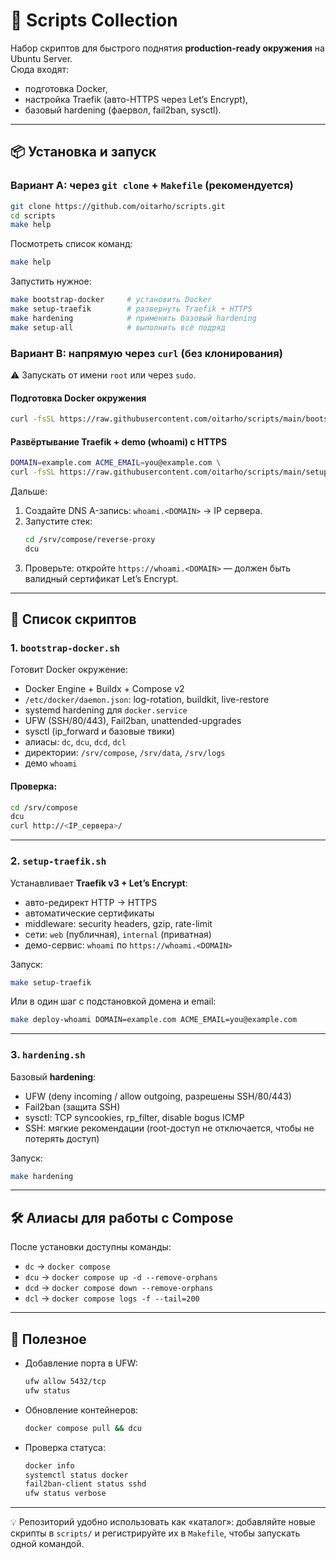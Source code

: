 # 🚀 Scripts Collection

Набор скриптов для быстрого поднятия **production-ready окружения** на Ubuntu Server.  
Сюда входят:
- подготовка Docker,
- настройка Traefik (авто-HTTPS через Let’s Encrypt),
- базовый hardening (фаервол, fail2ban, sysctl).

---

## 📦 Установка и запуск

### Вариант A: через `git clone` + `Makefile` (рекомендуется)
```bash
git clone https://github.com/oitarho/scripts.git
cd scripts
make help
```

Посмотреть список команд:
```bash
make help
```

Запустить нужное:
```bash
make bootstrap-docker     # установить Docker
make setup-traefik        # развернуть Traefik + HTTPS
make hardening            # применить базовый hardening
make setup-all            # выполнить всё подряд
```

### Вариант B: напрямую через `curl` (без клонирования)

⚠️ Запускать от имени `root` или через `sudo`.

#### Подготовка Docker окружения
```bash
curl -fsSL https://raw.githubusercontent.com/oitarho/scripts/main/bootstrap-docker.sh | bash
```

#### Развёртывание Traefik + demo (whoami) с HTTPS
```bash
DOMAIN=example.com ACME_EMAIL=you@example.com \
curl -fsSL https://raw.githubusercontent.com/oitarho/scripts/main/setup-traefik.sh | bash
```

Дальше:
1. Создайте DNS A-запись: `whoami.<DOMAIN>` → IP сервера.  
2. Запустите стек:
   ```bash
   cd /srv/compose/reverse-proxy
   dcu
   ```
3. Проверьте: откройте `https://whoami.<DOMAIN>` — должен быть валидный сертификат Let’s Encrypt.

---

## 📜 Список скриптов

### 1. `bootstrap-docker.sh`
Готовит Docker окружение:
- Docker Engine + Buildx + Compose v2
- `/etc/docker/daemon.json`: log-rotation, buildkit, live-restore
- systemd hardening для `docker.service`
- UFW (SSH/80/443), Fail2ban, unattended-upgrades
- sysctl (ip_forward и базовые твики)
- алиасы: `dc`, `dcu`, `dcd`, `dcl`
- директории: `/srv/compose`, `/srv/data`, `/srv/logs`
- демо `whoami`

#### Проверка:
```bash
cd /srv/compose
dcu
curl http://<IP_сервера>/
```

---

### 2. `setup-traefik.sh`
Устанавливает **Traefik v3 + Let’s Encrypt**:
- авто-редирект HTTP → HTTPS
- автоматические сертификаты
- middleware: security headers, gzip, rate-limit
- сети: `web` (публичная), `internal` (приватная)
- демо-сервис: `whoami` по `https://whoami.<DOMAIN>`

Запуск:
```bash
make setup-traefik
```

Или в один шаг с подстановкой домена и email:
```bash
make deploy-whoami DOMAIN=example.com ACME_EMAIL=you@example.com
```

---

### 3. `hardening.sh`
Базовый **hardening**:
- UFW (deny incoming / allow outgoing, разрешены SSH/80/443)
- Fail2ban (защита SSH)
- sysctl: TCP syncookies, rp_filter, disable bogus ICMP
- SSH: мягкие рекомендации (root-доступ не отключается, чтобы не потерять доступ)

Запуск:
```bash
make hardening
```

---

## 🛠 Алиасы для работы с Compose

После установки доступны команды:
- `dc`  → `docker compose`
- `dcu` → `docker compose up -d --remove-orphans`
- `dcd` → `docker compose down --remove-orphans`
- `dcl` → `docker compose logs -f --tail=200`

---

## 📌 Полезное

- Добавление порта в UFW:
  ```bash
  ufw allow 5432/tcp
  ufw status
  ```

- Обновление контейнеров:
  ```bash
  docker compose pull && dcu
  ```

- Проверка статуса:
  ```bash
  docker info
  systemctl status docker
  fail2ban-client status sshd
  ufw status verbose
  ```

---

💡 Репозиторий удобно использовать как «каталог»: добавляйте новые скрипты в `scripts/` и регистрируйте их в `Makefile`, чтобы запускать одной командой.
